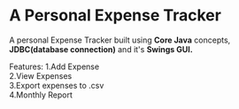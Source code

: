 # A Personal Expense Tracker
<p>A personal Expense Tracker built using <b>Core Java</b> concepts, <b>JDBC(database connection)</b> and it's <b>Swings GUI.</b></p>
<p>Features:
1.Add Expense <br>
2.View Expenses <br>
3.Export expenses to .csv <br>
4.Monthly Report
</p>